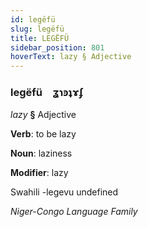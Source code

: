 ```yaml
---
id: legëfü
slug: legëfü
title: LEGËFÜ
sidebar_position: 801
hoverText: lazy § Adjective
---
```


### legëfü&emsp;<span kind="abugida">ʓɿꜿʇɤʄ</span>

*lazy* **§** Adjective

**Verb**: to be lazy

**Noun**: laziness

**Modifier**: lazy

Swahili -legevu undefined

*Niger-Congo Language Family*